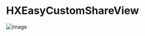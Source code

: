 # HXEasyCustomShareView
![image](https://github.com/huangxuan518/HXEasyCustomShareView/blob/master/HXEasyCustomShareView/xiaoguo.gif)
